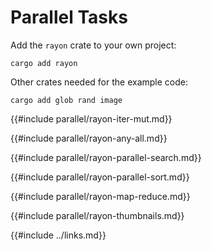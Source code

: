 # Parallel Tasks

Add the `rayon` crate to your own project:

```
cargo add rayon
```

Other crates needed for the example code:

```
cargo add glob rand image
```

{{#include parallel/rayon-iter-mut.md}}

{{#include parallel/rayon-any-all.md}}

{{#include parallel/rayon-parallel-search.md}}

{{#include parallel/rayon-parallel-sort.md}}

{{#include parallel/rayon-map-reduce.md}}

{{#include parallel/rayon-thumbnails.md}}

{{#include ../links.md}}
